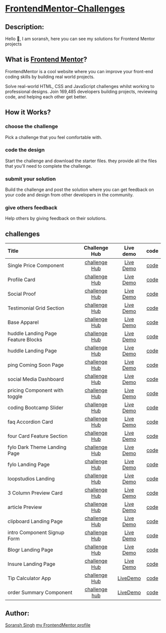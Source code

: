 # [FrontendMentor-Challenges](https://www.frontendmentor.io)

## Description:

Hello 👋, I am soransh, here you can see my solutions for Frontend Mentor projects

## What is [Frontend Mentor](https://www.frontendmentor.io)?

FrontendMentor is a cool website where you can improve your front-end coding skills by building real world projects.

Solve real-world HTML, CSS and JavaScript challenges whilst working to professional designs. Join 169,485 developers building projects, reviewing code, and helping each other get better.

## How it Works?

### choose the challenge

Pick a challenge that you feel comfortable with.

### code the design

Start the challenge and download the starter files. they provide all the files that you'll need to complete the challenge.

### submit your solution

Build the challenge and post the solution where you can get feedback on your code and design from other developers in the community.

### give others feedback

Help others by giving feedback on their solutions.

## challenges

 |   Title          |   Challenge Hub  |   Live demo  |   code  |  
 |   :------------- | :---------------:| :----------: | :-----: |  
 |   Single Price Component |  [challenge Hub](https://www.frontendmentor.io/challenges/single-price-grid-component-5ce41129d0ff452fec5abbbc) |   [Live Demo](https://frontend-mentor-challenges-self.vercel.app/singlePriceGridComponent/index.html) |   [code](./singlePriceGridComponent) |  
 |   Profile Card |   [challenge Hub](https://www.frontendmentor.io/challenges/profile-card-component-cfArpWshJ) |   [Live Demo](https://frontend-mentor-challenges-self.vercel.app/profileCardComponent/index.html) |   [code](./profileCardComponent) |  
 |   Social Proof |  [challenge Hub](https://www.frontendmentor.io/challenges/social-proof-section-6e0qTv_bA) |   [Live Demo](https://frontend-mentor-challenges-self.vercel.app/socialProof/index.html) |   [code](./socialProof) |  
 |  Testimonial Grid Section |   [challenge Hub](https://www.frontendmentor.io/challenges/testimonials-grid-section-Nnw6J7Un7) |   [Live Demo](https://frontend-mentor-challenges-self.vercel.app/testimonialsGridSection/index.html) |   [code](./testimonialsGridSection) |  
 |  Base Apparel |   [challenge Hub](https://www.frontendmentor.io/challenges/base-apparel-coming-soon-page-5d46b47f8db8a7063f9331a0) |   [Live Demo](https://frontend-mentor-challenges-self.vercel.app/baseApparel/index.html) |   [code](./baseApparel) |  
 |  huddle Landing Page Feature Blocks |   [challenge Hub](https://www.frontendmentor.io/challenges/huddle-landing-page-with-alternating-feature-blocks-5ca5f5981e82137ec91a5100) |   [Live Demo](https://frontend-mentor-challenges-self.vercel.app/huddleLandingPageFeatureBlocks/index.html) |   [code](./huddleLandingPageFeatureBlocks) |  
 |  huddle Landing Page |   [challenge Hub](https://www.frontendmentor.io/challenges/huddle-landing-page-with-a-single-introductory-section-B_2Wvxgi0) |   [Live Demo](https://frontend-mentor-challenges-self.vercel.app/huddleLandingPage/index.html) |   [code](./huddleLandingPage) |  
 |  ping Coming Soon Page |   [challenge Hub](https://www.frontendmentor.io/challenges/ping-single-column-coming-soon-page-5cadd051fec04111f7b848da) |   [Live Demo](https://frontend-mentor-challenges-self.vercel.app/pingComingSoonPage/index.html) |   [code](./pingComingSoonPage) |  
 |  social Media Dashboard |   [challenge Hub](https://www.frontendmentor.io/challenges/social-media-dashboard-with-theme-switcher-6oY8ozp_H) |   [Live Demo](https://frontend-mentor-challenges-self.vercel.app/socialMediaDashboard/index.html) |   [code](./socialMediaDashboard) |  
 |  pricing Component with toggle |   [challenge Hub](https://www.frontendmentor.io/challenges/pricing-component-with-toggle-8vPwRMIC) |   [Live Demo](https://frontend-mentor-challenges-self.vercel.app/pricingComponentWithToggle/index.html) |   [code](./pricingComponentWithToggle) |  
 |  coding Bootcamp Slider |   [challenge Hub](https://www.frontendmentor.io/challenges/coding-bootcamp-testimonials-slider-4FNyLA8JL) |   [Live Demo](https://frontend-mentor-challenges-self.vercel.app/codingBootcampSlider/index.html) |   [code](./codingBootcampSlider) |  
 |  faq Accordion Card |   [challenge Hub](https://www.frontendmentor.io/challenges/faq-accordion-card-XlyjD0Oam) |   [Live Demo](https://frontend-mentor-challenges-self.vercel.app/faqAccordionCard/index.html) |   [code](./faqAccordionCard) |  
 |  four Card Feature Section |   [challenge Hub](https://www.frontendmentor.io/challenges/four-card-feature-section-weK1eFYK) |   [Live Demo](https://frontend-mentor-challenges-self.vercel.app/fourCardFeatureSection/index.html) |   [code](./fourCardFeatureSection) |  
 |  fylo Dark Theme Landing Page |   [challenge Hub](https://www.frontendmentor.io/challenges/fylo-dark-theme-landing-page-5ca5f2d21e82137ec91a50fd) |   [Live Demo](https://frontend-mentor-challenges-self.vercel.app/fyloDarkThemeLandingPage/index.html) |   [code](./fyloDarkThemeLandingPage) |  
 |  fylo Landing Page |   [challenge Hub](https://www.frontendmentor.io/challenges/fylo-landing-page-with-two-column-layout-5ca5ef041e82137ec91a50f5) |   [Live Demo](https://frontend-mentor-challenges-self.vercel.app/fyloLandingPage/index.html) |   [code](./fyloLandingPage) |  
 |  loopstudios Landing |   [challenge Hub](https://www.frontendmentor.io/challenges/loopstudios-landing-page-N88J5Onjw) |   [Live Demo](https://frontend-mentor-challenges-self.vercel.app/loopstudiosLandingPage/index.html) |   [code](./loopstudiosLandingPage) |  
 |  3 Column Preview Card |   [challenge Hub](https://www.frontendmentor.io/challenges/3column-preview-card-component-pH92eAR2-) |   [Live Demo](https://frontend-mentor-challenges-self.vercel.app/3ColumnPreviewCard/index.html) |   [code](./3ColumnPreviewCard) |  
 |  article Preview |   [challenge Hub]() |   [Live Demo](https://frontend-mentor-challenges-self.vercel.app/articlePreview/index.html) |   [code](./articlePreview) |  
 |  clipboard Landing Page |   [challenge Hub](https://www.frontendmentor.io/challenges/clipboard-landing-page-5cc9bccd6c4c91111378ecb9) |   [Live Demo](https://frontend-mentor-challenges-self.vercel.app/clipboardLandingPage/index.html) |   [code](./clipboardLandingPage) |  
 | intro Component Signup Form |   [challenge Hub](https://www.frontendmentor.io/challenges/intro-component-with-signup-form-5cf91bd49edda32581d28fd1) |   [Live Demo](https://frontend-mentor-challenges-self.vercel.app/introComponentSignupForm/index.html) |   [code](./introComponentSignupForm) |  
 | Blogr Landing Page | [challenge Hub](https://www.frontendmentor.io/challenges/blogr-landing-page-EX2RLAApP) |   [Live Demo](https://frontend-mentor-challenges-self.vercel.app/blogrLandingPage/index.html) |   [code](./blogrLandingPage) |  
 | Insure Landing Page | [challenge Hub](https://www.frontendmentor.io/challenges/insure-landing-page-uTU68JV8) |   [Live Demo](https://frontend-mentor-challenges-self.vercel.app/insureLandingPage/index.html) |   [code](./insureLandingPage) |  
 |Tip Calculator App|[challenge Hub](https://www.frontendmentor.io/challenges/tip-calculator-app-ugJNGbJUX) |  [LiveDemo](https://frontend-mentor-challenges-self.vercel.app/tipCalculatorApp/index.html) | [code](./tipCalculatorApp)|
 |order Summary Component| [challenge hub]() | [LiveDemo](https://frontend-mentor-challenges-self.vercel.app/orderSummaryComponent/index.html) | [code](./orderSummaryComponent) |
## Author:

[Soransh Singh](https://soransh-singh.github.io/)
[my FrontendMentor profile](https://www.frontendmentor.io/profile/soransh-singh)
